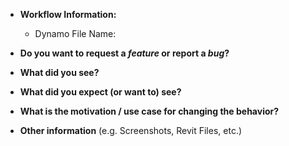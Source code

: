 * **Workflow Information:**
  
  - Dynamo File Name: 
  
  
* **Do you want to request a *feature* or report a *bug*?**



* **What did you see?**



* **What did you expect (or want to) see?**



* **What is the motivation / use case for changing the behavior?**



* **Other information** (e.g. Screenshots, Revit Files, etc.)
